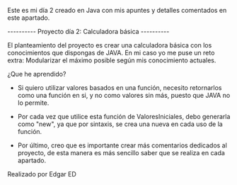 Este es mi día 2 creado en Java con mis apuntes y detalles comentados en este apartado.

---------- Proyecto día 2: Calculadora básica ----------

El planteamiento del proyecto es crear una calculadora básica con los conocimientos que dispongas de JAVA. En mi caso yo me puse un reto extra: Modularizar el máximo posible según mis conocimiento actuales. 

¿Que he aprendido?

- Si quiero utilizar valores basados en una función, necesito retornarlos como una función en si, y no como valores sin más, puesto que JAVA no lo permite.


- Por cada vez que utilice esta función de ValoresIniciales, debo generarla como "new", ya que por sintaxis, se crea una nueva en cada uso de la función.


- Por último, creo que es importante crear más comentarios dedicados al proyecto, de esta manera es más sencillo saber que se realiza en cada apartado.


Realizado por Edgar ED
